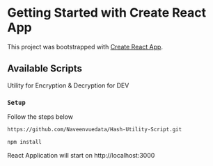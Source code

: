 # Getting Started with Create React App

This project was bootstrapped with [Create React App](https://github.com/facebook/create-react-app).

## Available Scripts

Utility for Encryption & Decryption for DEV

### `Setup`
Follow the steps below
```sh
https://github.com/Naveenvuedata/Hash-Utility-Script.git
```

```sh
npm install
```

React Application will start on http://localhost:3000 
